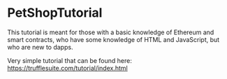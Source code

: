 # PetShopTutorial
 This tutorial is meant for those with a basic knowledge of Ethereum and smart contracts, who have some knowledge of HTML and JavaScript, but who are new to dapps.

Very simple tutorial that can be found here: https://trufflesuite.com/tutorial/index.html
